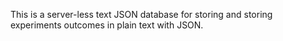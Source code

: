 This is a server-less text JSON database for storing and storing experiments outcomes in plain text with JSON.
